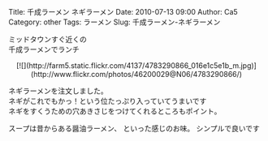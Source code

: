 Title: 千成ラーメン ネギラーメン
Date: 2010-07-13 09:00
Author: Ca5
Category: other
Tags: ラーメン
Slug: 千成ラーメン-ネギラーメン

ミッドタウンすぐ近くの  
千成ラーメンでランチ

<p>
<center>
[![](http://farm5.static.flickr.com/4137/4783290866_016e1c5e1b_m.jpg)](http://www.flickr.com/photos/46200029@N06/4783290866/)

</center>
  
ネギラーメンを注文しました。  
ネギがこれでもかっ！という位たっぷり入っていてうまいです  
ネギをすくうための穴あきさじをつけてくれるところもポイント。

</p>
スープは昔からある醤油ラーメン、  
といった感じのお味。  
シンプルで良いです
